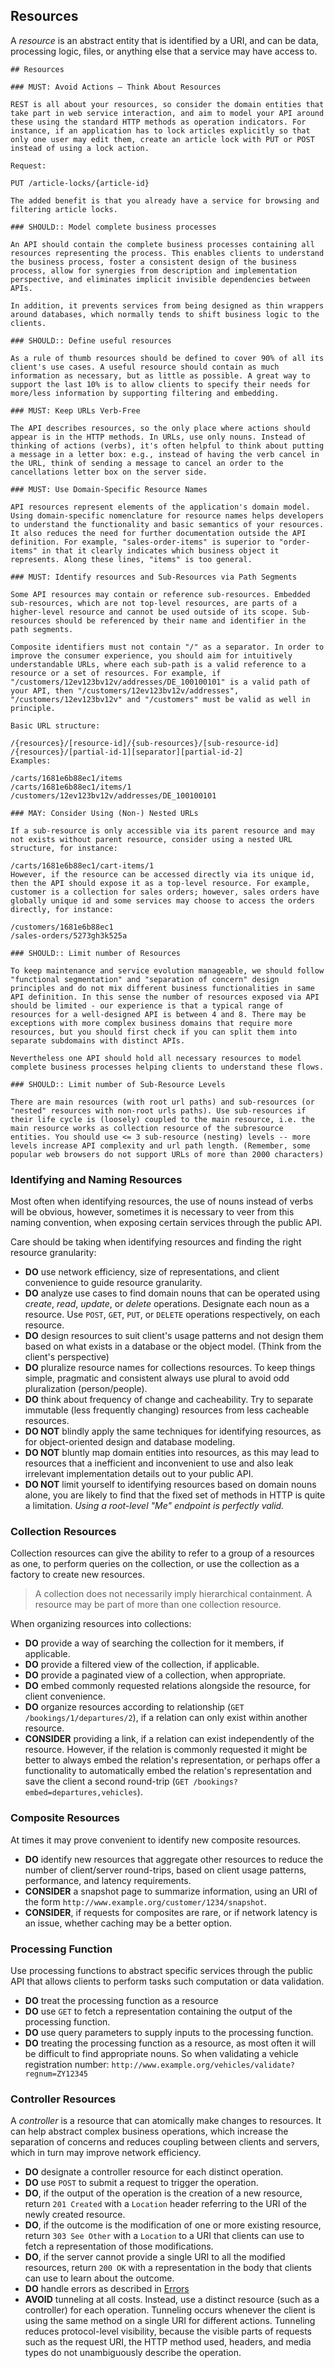 ## Resources

A *resource* is an abstract entity that is identified by a URI, and can be data, processing logic, files, or anything else that a service may have access to.

    ## Resources

    ### MUST: Avoid Actions — Think About Resources

    REST is all about your resources, so consider the domain entities that take part in web service interaction, and aim to model your API around these using the standard HTTP methods as operation indicators. For instance, if an application has to lock articles explicitly so that only one user may edit them, create an article lock with PUT or POST instead of using a lock action.

    Request:

    PUT /article-locks/{article-id}

    The added benefit is that you already have a service for browsing and filtering article locks.

    ### SHOULD:: Model complete business processes

    An API should contain the complete business processes containing all resources representing the process. This enables clients to understand the business process, foster a consistent design of the business process, allow for synergies from description and implementation perspective, and eliminates implicit invisible dependencies between APIs.

    In addition, it prevents services from being designed as thin wrappers around databases, which normally tends to shift business logic to the clients.

    ### SHOULD:: Define useful resources

    As a rule of thumb resources should be defined to cover 90% of all its client's use cases. A useful resource should contain as much information as necessary, but as little as possible. A great way to support the last 10% is to allow clients to specify their needs for more/less information by supporting filtering and embedding.

    ### MUST: Keep URLs Verb-Free

    The API describes resources, so the only place where actions should appear is in the HTTP methods. In URLs, use only nouns. Instead of thinking of actions (verbs), it's often helpful to think about putting a message in a letter box: e.g., instead of having the verb cancel in the URL, think of sending a message to cancel an order to the cancellations letter box on the server side.

    ### MUST: Use Domain-Specific Resource Names

    API resources represent elements of the application's domain model. Using domain-specific nomenclature for resource names helps developers to understand the functionality and basic semantics of your resources. It also reduces the need for further documentation outside the API definition. For example, "sales-order-items" is superior to "order-items" in that it clearly indicates which business object it represents. Along these lines, "items" is too general.

    ### MUST: Identify resources and Sub-Resources via Path Segments

    Some API resources may contain or reference sub-resources. Embedded sub-resources, which are not top-level resources, are parts of a higher-level resource and cannot be used outside of its scope. Sub-resources should be referenced by their name and identifier in the path segments.

    Composite identifiers must not contain "/" as a separator. In order to improve the consumer experience, you should aim for intuitively understandable URLs, where each sub-path is a valid reference to a resource or a set of resources. For example, if "/customers/12ev123bv12v/addresses/DE_100100101" is a valid path of your API, then "/customers/12ev123bv12v/addresses", "/customers/12ev123bv12v" and "/customers" must be valid as well in principle.

    Basic URL structure:

    /{resources}/[resource-id]/{sub-resources}/[sub-resource-id]
    /{resources}/[partial-id-1][separator][partial-id-2]
    Examples:

    /carts/1681e6b88ec1/items
    /carts/1681e6b88ec1/items/1
    /customers/12ev123bv12v/addresses/DE_100100101

    ### MAY: Consider Using (Non-) Nested URLs

    If a sub-resource is only accessible via its parent resource and may not exists without parent resource, consider using a nested URL structure, for instance:

    /carts/1681e6b88ec1/cart-items/1
    However, if the resource can be accessed directly via its unique id, then the API should expose it as a top-level resource. For example, customer is a collection for sales orders; however, sales orders have globally unique id and some services may choose to access the orders directly, for instance:

    /customers/1681e6b88ec1
    /sales-orders/5273gh3k525a

    ### SHOULD:: Limit number of Resources

    To keep maintenance and service evolution manageable, we should follow "functional segmentation" and "separation of concern" design principles and do not mix different business functionalities in same API definition. In this sense the number of resources exposed via API should be limited - our experience is that a typical range of resources for a well-designed API is between 4 and 8. There may be exceptions with more complex business domains that require more resources, but you should first check if you can split them into separate subdomains with distinct APIs.

    Nevertheless one API should hold all necessary resources to model complete business processes helping clients to understand these flows.

    ### SHOULD:: Limit number of Sub-Resource Levels

    There are main resources (with root url paths) and sub-resources (or "nested" resources with non-root urls paths). Use sub-resources if their life cycle is (loosely) coupled to the main resource, i.e. the main resource works as collection resource of the subresource entities. You should use <= 3 sub-resource (nesting) levels -- more levels increase API complexity and url path length. (Remember, some popular web browsers do not support URLs of more than 2000 characters)

### Identifying and Naming Resources

Most often when identifying resources, the use of nouns instead of verbs will be obvious, however, sometimes it is necessary to veer from this naming convention, when exposing certain services through the public API.

Care should be taking when identifying resources and finding the right resource granularity:

- **DO** use network efficiency, size of representations, and client convenience to guide resource granularity.
- **DO** analyze use cases to find domain nouns that can be operated using *create*, *read*, *update*, or *delete* operations. Designate each noun as a resource. Use `POST`, `GET`, `PUT`, or `DELETE` operations respectively, on each resource.
- **DO** design resources to suit client's usage patterns and not design them based on what exists in a database or the object model. (Think from the client's perspective)
- **DO** pluralize resource names for collections resources. To keep things simple, pragmatic and consistent always use plural to avoid odd pluralization (person/people).
- **DO** think about frequency of change and cacheability. Try to separate immutable (less frequently changing) resources from less cacheable resources.
- **DO NOT** blindly apply the same techniques for identifying resources, as for object-oriented design and database modeling.
- **DO NOT** bluntly map domain entities into resources, as this may lead to resources that a inefficient and inconvenient to use and also leak irrelevant implementation details out to your public API.
- **DO NOT** limit yourself to identifying resources based on domain nouns alone, you are likely to find that the fixed set of methods in HTTP is quite a limitation. *Using a root-level "Me" endpoint is perfectly valid.*

### Collection Resources

Collection resources can give the ability to refer to a group of a resources as one, to perform queries on the collection, or use the collection as a factory to create new resources.

> A collection does not necessarily imply hierarchical containment. A resource may be part of more than one collection resource.

When organizing resources into collections:

- **DO** provide a way of searching the collection for it members, if applicable.
- **DO** provide a filtered view of the collection, if applicable.
- **DO** provide a paginated view of a collection, when appropriate.
- **DO** embed commonly requested relations alongside the resource, for client convenience.
- **DO** organize resources according to relationship (`GET /bookings/1/departures/2`), if a relation can only exist within another resource.
- **CONSIDER** providing a link, if a relation can exist independently of the resource. However, if the relation is commonly requested it might be better to always embed the relation's representation, or perhaps offer a functionality to automatically embed the relation's representation and save the client a second round-trip (`GET /bookings?embed=departures,vehicles`).

### Composite Resources

At times it may prove convenient to identify new composite resources.

- **DO** identify new resources that aggregate other resources to reduce the number of client/server round-trips, based on client usage patterns, performance, and latency requirements.
- **CONSIDER** a snapshot page to summarize information, using an URI of the form `http://www.example.org/customer/1234/snapshot`.
- **CONSIDER**, if requests for composites are rare, or if network latency is an issue, whether caching may be a better option.

### Processing Function

Use processing functions to abstract specific services through the public API that allows clients to perform tasks such computation or data validation.

- **DO** treat the processing function as a resource
- **DO** use `GET` to fetch a representation containing the output of the processing function.
- **DO** use query parameters to supply inputs to the processing function.
- **DO** treating the processing function as a resource, as most often it will be difficult to find appropriate nouns. So when validating a vehicle registration number: `http://www.example.org/vehicles/validate?regnum=ZY12345`

### Controller Resources

A *controller* is a resource that can atomically make changes to resources. It can help abstract complex business operations, which increase the separation of concerns and reduces coupling between clients and servers, which in turn may improve network efficiency.

- **DO** designate a controller resource for each distinct operation.
- **DO** use `POST` to submit a request to trigger the operation.
- **DO**, if the output of the operation is the creation of a new resource, return `201 Created` with a `Location` header referring to the URI of the newly created resource.
- **DO**, if the outcome is the modification of one or more existing resource, return `303 See Other` with a `Location` to a URI that clients can use to fetch a representation of those modifications.
- **DO**, if the server cannot provide a single URI to all the modified resources, return `200 OK` with a representation in the body that clients can use to learn about the outcome.
- **DO** handle errors as described in [Errors](#errors)
- **AVOID** tunneling at all costs. Instead, use a distinct resource (such as a controller) for each operation. Tunneling occurs whenever the client is using the same method on a single URI for different actions. Tunneling reduces protocol-level visibility, because the visible parts of requests such as the request URI, the HTTP method used, headers, and media types do not unambiguously describe the operation.
